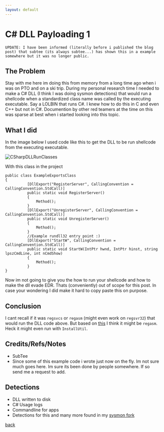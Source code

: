 ```yaml
---
layout: default
---
```


# C# DLL Payloading 1

`UPDATE: I have been informed (literally before i published the blog post) that subtee (its always subtee...) has shown this in a example somewhere but it was no longer public.`

## The Problem

Stay with me here im doing this from memory from a long time ago when i was on PTO and on a ski trip. During my personal research time I needed to make a C# DLL (I think I was doing sysmon detections) that would run a shellcode when a standardized class name was called by the executing executable. Say a LOLBIN that runs C#. I knew how to do this in C and even C++ but not in C#. Documention by other red teamers at the time on this was sparse at best when i started looking into this topic.

## What I did

In the image below I used code like this to get the DLL to be run shellcode from the executing executable.
 
![CSharpDLLRunClasses](https://github.com/ceramicskate0/ceramicskate0.github.io/assets/6934294/15b3a1c8-660d-4538-8379-80a3a375ff9e)

With this class in the project

```
public class ExampleExportsClass
{
          [DllExport("RegisterServer", CallingConvention = CallingConvention.StdCall)]
          public static void RegisterServer()
          {
              Method();
          }
          [DllExport("UnregisterServer", CallingConvention = CallingConvention.StdCall)]
          public static void UnregisterServer()
          {
              Method();
          }
          //Example rundll32 entry point :)
          [DllExport("StartW", CallingConvention = CallingConvention.StdCall)]
          public static void StartW(IntPtr hwnd, IntPtr hinst, string lpszCmdLine, int nCmdShow)
          {
              Method();
          }
}
```
Now im not going to give you the how to run your shellcode and how to make the dll evade EDR. Thats (conveniently) out of scope for this post.
In case your wondering I did make it hard to copy paste this on purpose.

## Conclusion

I cant recall if it was `regsvcs` or `regasm` (might even work on `regsvr32`) that would run the DLL code above. But based on [this](https://lolbas-project.github.io/lolbas/Binaries/Regasm/) I think it might be `regasm`. Heck it might even run with `InstallUtil`.

## Credits/Refs/Notes

- SubTee
- Since some of this example code i wrote just now on the fly. Im not sure much goes here. Im sure its been done by people somewhere. If so send me a request to add.

## Detections

- DLL written to disk
- C# Usage logs
- Commandline for apps
- Detections for this and many more found in my [sysmon fork](https://github.com/ceramicskate0/sysmon-config)

[back](./)
